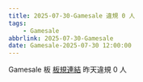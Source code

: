```yaml
---
title: 2025-07-30-Gamesale 違規 0 人
tags:
    - Gamesale
abbrlink: 2025-07-30-Gamesale
date: Gamesale-2025-07-30 12:00:00
---
```

Gamesale 板 [板規連結](https://www.ptt.cc/bbs/Gossiping/M.1637425085.A.07D.html)
昨天違規 0 人
